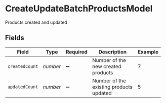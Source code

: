 # CreateUpdateBatchProductsModel

Products created and updated


## Fields

| Field                                   | Type                                    | Required                                | Description                             | Example                                 |
| --------------------------------------- | --------------------------------------- | --------------------------------------- | --------------------------------------- | --------------------------------------- |
| `createdCount`                          | *number*                                | :heavy_minus_sign:                      | Number of the new created products      | 7                                       |
| `updatedCount`                          | *number*                                | :heavy_minus_sign:                      | Number of the existing products updated | 5                                       |